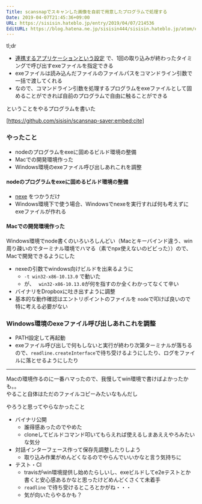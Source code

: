 ```yaml
---
Title: scansnapでスキャンした画像を自前で用意したプログラムで処理する
Date: 2019-04-07T21:45:36+09:00
URL: https://sisisin.hateblo.jp/entry/2019/04/07/214536
EditURL: https://blog.hatena.ne.jp/sisisin444/sisisin.hateblo.jp/atom/entry/17680117127009834134
---
```


tl;dr

- [連携するアプリケーションという設定](http://www.pfu.fujitsu.com/imaging/downloads/manual/advanced/v62/jp/common/app_configuring_setting.html) で、1回の取り込みが終わったタイミングで呼び出すexeファイルを指定できる
- exeファイルは読み込んだファイルのファイルパスをコマンドライン引数で一括で渡してくれる
- なので、コマンドライン引数を処理するプログラムをexeファイルとして固めることができれば自前のプログラムで自由に触ることができる

ということをやるプログラムを書いた 

[https://github.com/sisisin/scansnap-saver:embed:cite]


### やったこと

- nodeのプログラムをexeに固めるビルド環境の整備
- Macでの開発環境作った
- Windows環境のexeファイル呼び出しあれこれを調整

#### nodeのプログラムをexeに固めるビルド環境の整備

- [nexe](https://github.com/nexe/nexe) をつかうだけ
- Windows環境下で使う場合、Windowsでnexeを実行すれば何も考えずにexeファイルが作れる

#### Macでの開発環境作った

Windows環境でnode書くのいろいろしんどい（Macとキーバインド違う、win周り疎いのでターミナル環境でハマる（素でnpx使えないのビビった））ので、Macで開発できるようにした

- nexeの引数でwindows向けビルドを出来るように
  - `-t win32-x86-10.13.0` で動いた
  - が、 ` win32-x86-10.13.0`が何を指すのか全くわかってなくて辛い
- バイナリをDropboxに吐き出すように調整
- 基本的な動作確認はエントリポイントのファイルを `node`で叩けば良いので特に考える必要がない

### Windows環境のexeファイル呼び出しあれこれを調整

- PATH設定して再起動
- exeファイル呼び出しで何もしないと実行が終わり次第ターミナルが落ちるので、`readline.createInterface`で待ち受けるようにしたり、ログをファイルに落とせるようにしたり


---

Macの環境作るのに一番ハマったので、我慢してwin環境で書けばよかったかも。。  
やること自体はただのファイルコピーみたいなもんだし  
  
  
やろうと思ってやらなかったこと  

- バイナリ公開
  - 誰得感あったのでやめた
  - cloneしてビルドコマンド叩いてもらえれば使えるしまあええやろみたいな気分
- 対話インターフェース作って保存先調整したりしよう
  - 取り込み作業がめんどくなるのでやらんでいいかなと言う気持ちに
- テスト・CI
  - travisがwin環境提供し始めたらしいし、exeビルドしてe2eテストとか書くと安心感あるかなと思ったけどめんどくさくて未着手
  - `readline` で待ち受けるところとかがね・・・
  - 気が向いたらやるかも？
